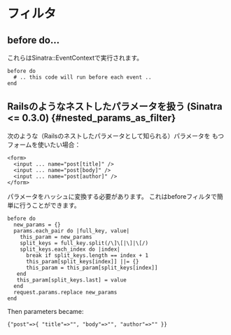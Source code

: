 フィルタ
=======

before do...
------------
これらはSinatra::EventContextで実行されます。

    before do
      # .. this code will run before each event ..
    end

Railsのようなネストしたパラメータを扱う (Sinatra <= 0.3.0) {#nested_params_as_filter}
------------------------------------
次のような（Railsのネストしたパラメータとして知られる）パラメータを
もつフォームを使いたい場合：

    <form>
      <input ... name="post[title]" />
      <input ... name="post[body]" />
      <input ... name="post[author]" />
    </form>

パラメータをハッシュに変換する必要があります。
これはbeforeフィルタで簡単に行うことができます。

    before do
      new_params = {}
      params.each_pair do |full_key, value|
        this_param = new_params
        split_keys = full_key.split(/\]\[|\]|\[/)
        split_keys.each_index do |index|
          break if split_keys.length == index + 1
          this_param[split_keys[index]] ||= {}
          this_param = this_param[split_keys[index]]
       end
       this_param[split_keys.last] = value
      end
      request.params.replace new_params
    end

Then parameters became:

    {"post"=>{ "title"=>"", "body"=>"", "author"=>"" }}